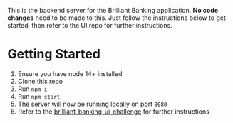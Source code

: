 This is the backend server for the Brilliant Banking application. **No code changes** need to be made to this. Just follow the instructions below to get started, then refer to the UI repo for further instructions.

# Getting Started
1. Ensure you have node 14+ installed
2. Clone this repo
3. Run `npm i`
4. Run `npm start`
5. The server will now be running locally on port `8080`
6. Refer to the [brilliant-banking-ui-challenge](https://github.com/nighk/brilliant-banking-ui-challenge) for further instructions
